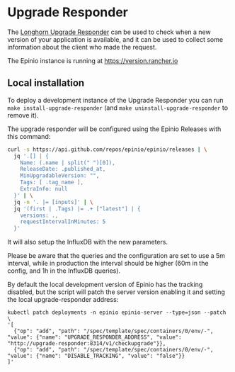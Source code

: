 # Upgrade Responder

The [Longhorn Upgrade Responder](https://github.com/longhorn/upgrade-responder) can be used to check when a new version of your application is available, and it can be used to collect some information about the client who made the request.

The Epinio instance is running at https://version.rancher.io

## Local installation

To deploy a development instance of the Upgrade Responder you can run `make install-upgrade-responder` (and `make uninstall-upgrade-responder` to remove it).


The upgrade responder will be configured using the Epinio Releases with this command:

```bash
curl -s https://api.github.com/repos/epinio/epinio/releases | \
  jq '.[] | {
    Name: (.name | split(" ")[0]),
    ReleaseDate: .published_at,
    MinUpgradableVersion: "",
    Tags: [ .tag_name ],
    ExtraInfo: null
  }' | \
  jq -n '. |= [inputs]' | \
  jq '(first | .Tags) |= .+ ["latest"] | { 
    versions: .,
    requestIntervalInMinutes: 5
  }'
```

It will also setup the InfluxDB with the new parameters.

Please be aware that the queries and the configuration are set to use a 5m interval, while in production the interval should be higher (60m in the config, and 1h in the InfluxDB queries).

By default the local development version of Epinio has the tracking disabled, but the script will patch the server version enabling it and setting the local upgrade-responder address:

```
kubectl patch deployments -n epinio epinio-server --type=json --patch \
'[
  {"op": "add", "path": "/spec/template/spec/containers/0/env/-", "value": {"name": "UPGRADE_RESPONDER_ADDRESS", "value": "http://upgrade-responder:8314/v1/checkupgrade"}},
  {"op": "add", "path": "/spec/template/spec/containers/0/env/-", "value": {"name": "DISABLE_TRACKING", "value": "false"}}
]'
```
